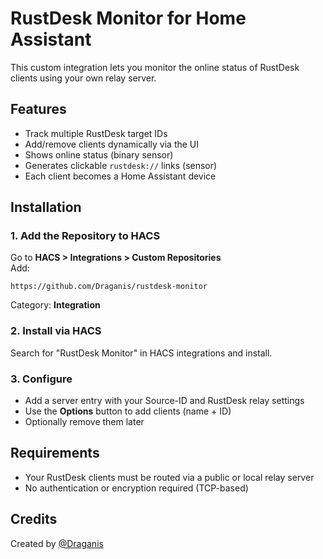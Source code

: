 # RustDesk Monitor for Home Assistant

This custom integration lets you monitor the online status of RustDesk clients using your own relay server.

## Features

- Track multiple RustDesk target IDs
- Add/remove clients dynamically via the UI
- Shows online status (binary sensor)
- Generates clickable `rustdesk://` links (sensor)
- Each client becomes a Home Assistant device

## Installation

### 1. Add the Repository to HACS

Go to **HACS > Integrations > Custom Repositories**  
Add:

```
https://github.com/Draganis/rustdesk-monitor
```

Category: **Integration**

### 2. Install via HACS

Search for "RustDesk Monitor" in HACS integrations and install.

### 3. Configure

- Add a server entry with your Source-ID and RustDesk relay settings
- Use the **Options** button to add clients (name + ID)
- Optionally remove them later

## Requirements

- Your RustDesk clients must be routed via a public or local relay server
- No authentication or encryption required (TCP-based)

## Credits

Created by [@Draganis](https://github.com/Draganis)
